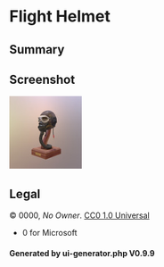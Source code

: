 # Flight Helmet

## Summary

 

## Screenshot

![screenshot](screenshot/screenshot.jpg)

## Legal

&copy; 0000, _No Owner_. [CC0 1.0 Universal]()

 - 0 for Microsoft

#### Generated by ui-generator.php V0.9.9